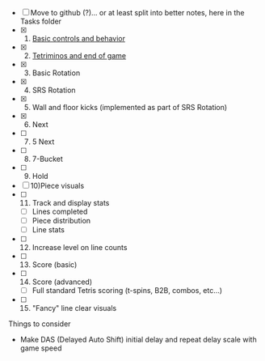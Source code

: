 - [ ] Move to github (?)... or at least split into better notes, here in the Tasks folder
- [x] 1) [Basic controls and behavior](done/Basic%20controls%20and%20behavior.md)
- [x] 2) [Tetriminos and end of game](done/Tetriminos%20and%20end%20of%20game.md)
- [x] 3) Basic Rotation
- [x] 4) SRS Rotation
- [x] 5) Wall and floor kicks (implemented as part of SRS Rotation)
- [x] 6) Next
- [ ] 7) 5 Next
- [ ] 8) 7-Bucket
- [ ] 9) Hold
- [ ] 10)Piece visuals
- [ ] 11) Track and display stats
	- [ ] Lines completed
	- [ ] Piece distribution
	- [ ] Line stats
- [ ] 12) Increase level on line counts
- [ ] 13) Score (basic)
- [ ] 14) Score (advanced)
	- [ ] Full standard Tetris scoring (t-spins, B2B, combos, etc...)
- [ ] 15) "Fancy" line clear visuals

Things to consider
- Make DAS (Delayed Auto Shift) initial delay and repeat delay scale with game speed